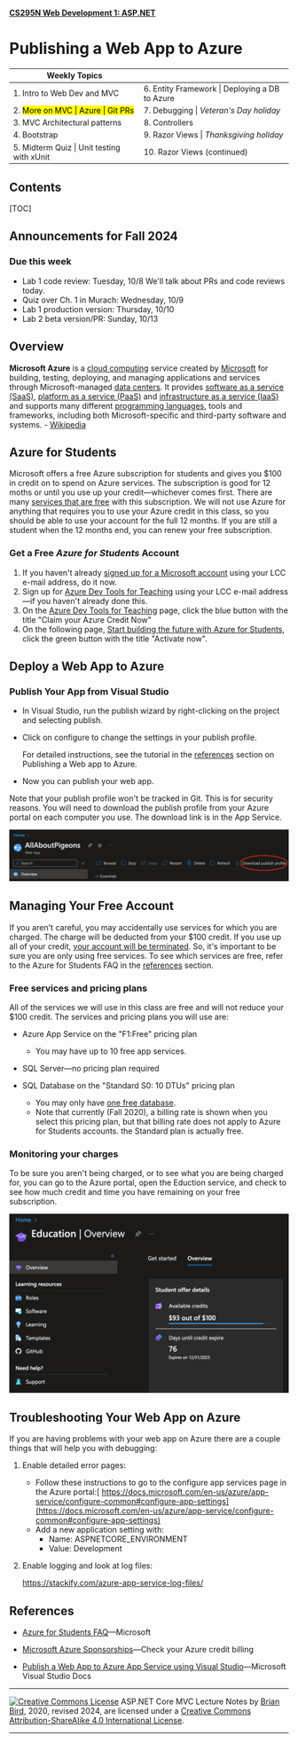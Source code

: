 **[CS295N Web Development 1: ASP.NET](http://lcc-cit.github.io/CS295N-CourseMaterials/)**

<h1>Publishing a Web App to Azure</h1>



| Weekly Topics                                   |                                                |
| ----------------------------------------------- | ---------------------------------------------- |
| 1. Intro to Web Dev and MVC                     | 6. Entity Framework \| Deploying a DB to Azure |
| 2. <mark>More on MVC \| Azure \| Git PRs</mark> | 7. Debugging \| *Veteran's Day holiday*        |
| 3. MVC Architectural patterns                   | 8. Controllers                                 |
| 4. Bootstrap                                    | 9. Razor Views \| *Thanksgiving holiday*       |
| 5. Midterm Quiz \| Unit testing with xUnit      | 10. Razor Views (continued)                    |

<h2>Contents</h2>

[TOC]
## Announcements for Fall 2024

### Due this week

- Lab 1 code review: Tuesday, 10/8
  We'll talk about PRs and code reviews today.
- Quiz over Ch. 1 in Murach: Wednesday, 10/9
- Lab 1 production version: Thursday, 10/10
- Lab 2 beta version/PR: Sunday, 10/13

## Overview

**Microsoft Azure** is a [cloud computing](https://en.wikipedia.org/wiki/Cloud_computing) service created by [Microsoft](https://en.wikipedia.org/wiki/Microsoft) for building, testing, deploying, and managing applications and services through Microsoft-managed [data centers](https://en.wikipedia.org/wiki/Data_center). It provides [software as a service (SaaS)](https://en.wikipedia.org/wiki/Software_as_a_service), [platform as a service (PaaS)](https://en.wikipedia.org/wiki/Platform_as_a_service) and [infrastructure as a service (IaaS)](https://en.wikipedia.org/wiki/Infrastructure_as_a_service) and supports many different [programming languages](https://en.wikipedia.org/wiki/Programming_language), tools and frameworks, including both Microsoft-specific and third-party software and systems. - [Wikipedia](https://en.wikipedia.org/wiki/Microsoft_Azure)

 

## Azure for Students

Microsoft offers a free Azure subscription for students and gives you $100 in credit on to spend on Azure services. The subscription is good for 12 moths or until you use up your credit—whichever comes first. There are many [services that are free](https://azure.microsoft.com/en-us/free/students/) with this subscription. We will not use Azure for anything that requires you to use your Azure credit in this class, so you should be able to use your account for the full 12 months. If you are still a student when the 12 months end, you can renew your free subscription.

### Get a Free *Azure for Students* Account 

1. If you haven't already [signed up for a Microsoft account](https://account.microsoft.com/) using your LCC e-mail address, do it now. 
2. Sign up for [Azure Dev Tools for Teaching](https://signup.azure.com/studentverification?offerType=3) using your LCC e-mail address—if you haven't already done this.
3. On the [Azure Dev Tools for Teaching](https://portal.azure.com/?Microsoft_Azure_Education_correlationId=bbe97574-470e-4568-b0db-4d73ba7adfd2#blade/Microsoft_Azure_Education/EducationMenuBlade/overview) page, click the blue button with the title "Claim your Azure Credit Now"
4. On the following page, [Start building the future with Azure for Students](https://azure.microsoft.com/en-us/free/students/), click the green button with the title "Activate now".



## Deploy a Web App to Azure

### Publish Your App from Visual Studio 

- In Visual Studio, run the publish wizard by right-clicking on the project and selecting publish.

- Click on configure to change the settings in your publish profile.

  For detailed instructions, see the tutorial in the [references](#References) section on Publishing a Web app to Azure.

- Now you can publish your web app.

Note that your publish profile won't be tracked in Git. This is for security reasons. You will need to download the publish profile from your Azure portal on each computer you use. The download link is in the App Service.

![AzureDownloadPublishProfile](Images/AzureDownloadPublishProfile.png)



## Managing Your Free Account

If you aren't careful, you may accidentally use services for which you are charged. The charge will be deducted from your $100 credit. If you use up all of your credit, <u>your account will be terminated</u>. So, it's important to be sure you are only using free services. To see which services are free, refer to the Azure for Students FAQ in the [references](#References) section.

### Free services and pricing plans

All of the services we will use in this class are free and will not reduce your $100 credit. The services and pricing plans you will use are:

- Azure App Service on the "F1:Free" pricing plan
  - You may have up to 10 free app services.

- SQL Server&mdash;no pricing plan required
- SQL Database on the "Standard S0: 10 DTUs" pricing plan
  - You may only have <u>one free database</u>.
  - Note that currently (Fall 2020), a billing rate is shown when you select this pricing plan, but that billing rate does not apply to Azure for Students accounts. the Standard plan is actually free.


### Monitoring your charges

To be sure you aren't being charged, or to see what you are being charged for, you can go to the Azure portal, open the Eduction service, and check to see how much credit and time you have remaining on your free subscription.

<img src="Images/AzureEducationService.png" alt="AzureEducationService" style="zoom:50%;" />





## Troubleshooting Your Web App on Azure

If you are having problems with your web app on Azure there are a couple things that will help you with debugging:

1. Enable detailed error pages:
   - Follow these instructions to go to the configure app services page in the Azure portal:[ https://docs.microsoft.com/en-us/azure/app-service/configure-common#configure-app-settings](https://docs.microsoft.com/en-us/azure/app-service/configure-common#configure-app-settings) 
   - Add a new application setting with:
     - Name: ASPNETCORE_ENVIRONMENT
     - Value: Development

2. Enable logging and look at log files:

   https://stackify.com/azure-app-service-log-files/

   

## References

- [Azure for Students FAQ](https://azure.microsoft.com/en-us/free/free-account-students-faq/)&mdash;Microsoft

- [Microsoft Azure Sponsorships](https://www.microsoftazuresponsorships.com/)&mdash;Check your Azure credit billing

- [Publish a Web App to Azure App Service using Visual Studio](https://docs.microsoft.com/en-US/visualstudio/deployment/quickstart-deploy-to-azure?view=vs-2019)&mdash;Microsoft Visual Studio Docs

  

------

[![Creative Commons License](https://i.creativecommons.org/l/by-sa/4.0/88x31.png)](http://creativecommons.org/licenses/by-sa/4.0/) ASP.NET Core MVC Lecture Notes by [Brian Bird](https://profbird.dev), 2020, revised 2024, are licensed under a [Creative Commons Attribution-ShareAlike 4.0 International License](http://creativecommons.org/licenses/by-sa/4.0/). 

------


